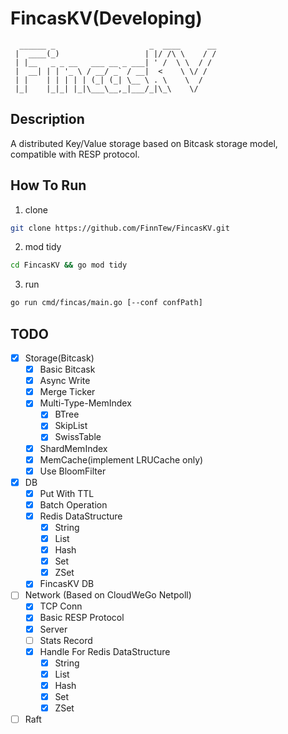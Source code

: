 # FincasKV(Developing)

```text
  ______ _                     _  ____      __
 |  ____(_)                   | |/ /\ \    / /
 | |__   _ _ __   ___ __ _ ___| ' /  \ \  / / 
 |  __| | | '_ \ / __/ _` / __|  <    \ \/ /  
 | |    | | | | | (_| (_| \__ \ . \    \  /   
 |_|    |_|_| |_|\___\__,_|___/_|\_\    \/
```

## Description

A distributed Key/Value storage based on Bitcask storage model, compatible with RESP protocol.

## How To Run

1. clone
  ```bash
  git clone https://github.com/FinnTew/FincasKV.git
  ```
2. mod tidy
  ```bash
  cd FincasKV && go mod tidy
  ```
3. run
  ```bash
  go run cmd/fincas/main.go [--conf confPath]
  ```

## TODO

- [x] Storage(Bitcask)
  - [x] Basic Bitcask
  - [x] Async Write
  - [x] Merge Ticker
  - [x] Multi-Type-MemIndex
    - [x] BTree
    - [x] SkipList
    - [x] SwissTable
  - [x] ShardMemIndex
  - [x] MemCache(implement LRUCache only)
  - [x] Use BloomFilter
- [x] DB
  - [x] Put With TTL
  - [x] Batch Operation
  - [x] Redis DataStructure
    - [x] String
    - [x] List
    - [x] Hash
    - [x] Set
    - [x] ZSet
  - [x] FincasKV DB
- [ ] Network (Based on CloudWeGo Netpoll)
  - [x] TCP Conn
  - [x] Basic RESP Protocol
  - [x] Server
  - [ ] Stats Record
  - [x] Handle For Redis DataStructure
    - [x] String
    - [x] List
    - [x] Hash
    - [x] Set
    - [x] ZSet
- [ ] Raft